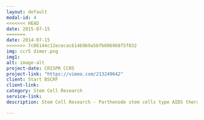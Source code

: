 ```yaml
---
layout: default
modal-id: 4
<<<<<<< HEAD
date: 2015-07-15
=======
date: 2014-07-15
>>>>>>> 7c06144c12ececac614b9b9a56fb096968f5f032
img: ccr5 dimer.png
img1:
alt: image-alt
project-date: CRISPR CCR5
project-link: "https://vimeo.com/213249642"
client: Start BSCRF
client-link:
category: Stem Cell Research
service-link:
description: Stem Cell Research - Parthenode stem cells type AIDS therapeutic library creation CRISPR genome editing to disable CCR5 proteins and insert a fluorescent protein at mutation site to compare the mechanisms and signal transduction pathways of virus in murine and human models.

---
```

